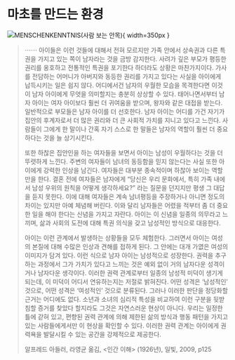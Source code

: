 # 마초를 만드는 환경

![MENSCHENKENNTNIS(사람 보는 안목)](https://cdn.myeongjae.kim/blog/2016/02/10/human_understanding.jpg){ width=350px }

> ⋯⋯ 아이들은 이런 것들에 대해서 전혀 모르지만 가족 안에서 상속권과 다른 특권을 가지고 있는 쪽이 남자라는 것을 금방 감지한다. 사려가 깊은 부모가 평등한 권리를 옹호하고 전통적인 특권을 포기한다 하더라도 상황은 마찬가지이다. 가사를 전담하는 어머니가 아버지와 동등한 권리를 가지고 있다는 사실을 아이에게 납득시키는 일은 쉽지 않다. 어디에서건 남자의 우월한 모습을 목격한다면 이것이 남자 아이에게 무엇을 의미할지는 충분히 상상할 수 있다. 태어나면서부터 남자 아이는 여자 아이보다 훨씬 더 귀여움을 받으며, 왕자와 같은 대접을 받는다. 일반적으로 부모들은 남자 아이를 더 선호한다. 남자 아이는 어디를 가건 자기가 집안의 후계자로서 더 많은 권리와 더 큰 사회적 가치를 지니고 있다고 느낀다. 사람들이 그에게 한 말이나 간혹 자기 스스로 한 말들은 남자의 역할이 훨씬 더 중요하다는 것을 늘 상기시킨다.
>
> 또한 하찮은 집안인을 하는 여자들을 보면서 아이는 남성이 우월하다는 것을 더 뚜렷하게 느낀다. 주변의 여자들이 남녀의 동등함을 믿지 않는다는 사실 또한 아이에게 강력한 인상을 남긴다. 여자들은 대부분 종속적이며 하찮아 보이는 역할만을 한다. 결혼 전에 여자들은 남자에게 “당신은 우리 문화에서, 특히 가족 내에서 남성 우위의 원칙을 어떻게 생각하세요?” 라는 질문을 던지지만 평생 그 대답을 듣지 못한다. 이에 대해 여자들은 계속 남녀평등을 주장하거나 아니면 정도의 차이는 있지만 아예 체념해 버린다. 이와 달리 남자들은 어렸을 적부터 좀 더 중요한 일을 해야 한다는 신념을 가지고 자란다. 아이는 이 신념을 일종의 의무라고 느끼며, 삶과 사회의 도전에 대해 특권 의식을 갖고 남성적인 방식으로 대응한다.
>
> 아이는 이런 관계에서 발생하는 상황들을 모두 체험한다. 그러면서 아이는 여성의 본질에 대해 수많은 인상과 견해를 접하게 된다. 그 안에는 대개 가엾은 여성의 이미지가 담겨 있다. 이런 식으로 남자 아이는 남성적으로 성장한다. 권력을 추구하는 과정에서 그가 가치가 있다고 느끼는 것은 예외 없이 거의 남자다운 성격이거나 남자다운 생각이다. 이러한 권력 관계로부터 일종의 남성적 미덕이 생기게 되는데, 이 미덕이 어디서 연유하는지는 저절로 밝혀진다. 어떤 성격은 ‘남성적인’ 것으로, 어떤 성격은 ‘여성적인’ 것으로 분류된다. 그러나 이러한 판단을 정당화할 근거는 어디에도 없다. 소년과 소녀의 심리적 특성을 비교하여 이런 구분을 뒷받침할 증거를 찾았다 할지라도 그것은 자연스러운 현상이 아니다. 우리는 일정한 틀에 갇혀 있고, 편향된 권력 관계에 의해 제한된 삶의 방식과 행동 패턴을 가지고 있는 사람들에게서만 이 현상을 확인할 수 있다. 이러한 권력 관계는 아이에게 권력욕을 발달시킬 수 있는 공간을 강제적으로 제공한다.
>
> 알프레드 아들러, 라영균 옮김, <인간 이해> (1926년), 일빛, 2009, p125
